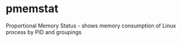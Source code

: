 # pmemstat
Proportional Memory Status - shows memory consumption of Linux process by PID and groupings
